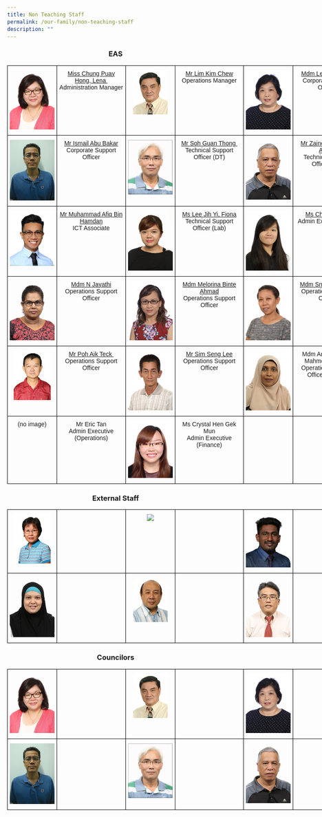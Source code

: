 ```yaml
---
title: Non Teaching Staff
permalink: /our-family/non-teaching-staff
description: ""
---
```

<h3><center>EAS</center></h3>

<style type="text/css">
.tg  {border-collapse:collapse;border-spacing:0;}
.tg td{border-color:black;border-style:solid;border-width:1px;font-family:Arial, sans-serif;font-size:14px;
  overflow:hidden;padding:10px 5px;word-break:normal;}
.tg th{border-color:black;border-style:solid;border-width:1px;font-family:Arial, sans-serif;font-size:14px;
  font-weight:normal;overflow:hidden;padding:10px 5px;word-break:normal;}
.tg .tg-baqh{text-align:center;vertical-align:top}
.tg .tg-0lax{text-align:left;vertical-align:top}
</style>
<table class="tg" style="undefined;table-layout: fixed; width: 825px">
<colgroup>
<col style="width: 115px">
<col style="width: 160px">
<col style="width: 115px">
<col style="width: 160px">
<col style="width: 115px">
<col style="width: 160px">
</colgroup>
<tbody>
  <tr>
		<td class="tg-0lax"><center><img src="/images/EAS1.jpeg"></center></td>
    <td class="tg-baqh"><center><a href="mailto:Lena_CHUNG@schools.gov.sg" target="">Miss Chung Puay Hong, Lena&nbsp;</a><br />Administration Manager</center></td>
    <td class="tg-0lax"><center><img src="/images/EAS2.jpeg"></center></td>
    <td class="tg-baqh"><center><a href="mailto:lim_kim_chew@moe.edu.sg" target="">Mr Lim Kim Chew</a><br />Operations Manager</center></td>
    <td class="tg-0lax"><center><img src="/images/EAS3.jpeg"></center></td>
    <td class="tg-baqh"><center><a href="mailto:Lee_Jit_Choon@moe.edu.sg" target="">Mdm&nbsp;Lee Jit Choon</a><br />Corporate Support Officer&nbsp;</center></td>
  </tr>
  <tr>
		<td class="tg-0lax"><center><img src="/images/EAS4.jpeg"></center></td>
    <td class="tg-baqh"><center><a href="mailto:ismail_abu_bakar@schools.gov.sg" target="">Mr Ismail Abu Bakar</a><br>Corporate Support Officer</center></td>
    <td class="tg-0lax"><center><img src="/images/EAS5.jpeg"></center></td>
    <td class="tg-baqh"><center><a href="mailto:soh_guan_thong@moe.edu.sg" target="">Mr Soh Guan Thong&nbsp;</a><br />Technical Support Officer (DT)</center></td>
    <td class="tg-0lax"><center><img src="/images/EAS6.jpeg"></center></td>
    <td class="tg-baqh"><center><a href="mailto:zainol_abidin_ariffin@moe.edu.sg" target="">Mr Zainol Abidin Bin Ariffin&nbsp;</a><br />Technical Support Officer (DT)</center></td>
  </tr>
 <tr>
		<td class="tg-0lax"><center><img src="/images/EAS7.jpeg"></center></td>
    <td class="tg-baqh"><center><a href="mailto:muhammad_afiq_hamdan@schools.gov.sg" target="">Mr Muhammad Afiq Bin Hamdan</a><br>ICT Associate</center></td>
    <td class="tg-0lax"><center><img src="/images/EAS8.jpeg"></center></td>
    <td class="tg-baqh"><center><a href="mailto:fiona_lee_jih_yin@moe.edu.sg" target="">Ms Lee Jih Yi, Fiona</a><br />Technical Support Officer&nbsp;(Lab)</center></td>
    <td class="tg-0lax"><center><img src="/images/EAS9.jpeg"></center></td>
    <td class="tg-baqh"><center><a href="mailto:chua_jie_xin@schools.gov.sg" target="">Ms Chua Jie Xin</a><br>Admin Executive (OE)</center></td>
  </tr>
  <tr>
		<td class="tg-0lax"><center><img src="/images/EAS10.jpeg"></center></td>
    <td class="tg-baqh"><center><a href="mailto:n_jayathi@moe.edu.sg" target="">Mdm N Jayathi</a><br>Operations Support Officer</center></td>
    <td class="tg-0lax"><center><img src="/images/EAS11.jpeg"></center></td>
    <td class="tg-baqh"><center><a href="mailto:melorina_ahmad@moe.edu.sg" target="">Mdm Melorina Binte Ahmad</a><br />Operations Support Officer</center></td>
    <td class="tg-0lax"><center><img src="/images/EAS12.jpeg"></center></td>
    <td class="tg-baqh"><center><a href="mailto:sng_siang_noi@moe.edu.sg" target="">Mdm Sng Siang Noii</a><br>Operations Support Officer</center></td>
  </tr>
  <tr>
		<td class="tg-0lax"><center><img src="/images/EAS13.jpeg"></center></td>
    <td class="tg-baqh"><center><a href="mailto:poh_aik_teck@moe.edu.sg" target="">Mr Poh Aik Teck&nbsp;</a><br>Operations Support Officer</center></td>
    <td class="tg-0lax"><center><img src="/images/EAS14.jpeg"></center></td>
    <td class="tg-baqh"><center><a href="mailto:sim_seng_lee@moe.edu.sg" target="">Mr Sim Seng Lee</a><br />Operations Support Officer</center></td>
    <td class="tg-0lax"><center><img src="/images/EAS15.jpeg"></center></td>
    <td class="tg-baqh"><center>Mdm Aminah Binte Mahmood (Mdm)<br />Operations Support Officer (Admin)</center></td>
  </tr>
  <tr>
		<td class="tg-0lax"><center>(no image)</center></td>
    <td class="tg-baqh"><center>Mr Eric Tan<br>Admin Executive<br>(Operations)</center></td>
    <td class="tg-0lax"><center><img src="/images/EAS16.jpeg"></center></td>
    <td class="tg-baqh"><center>Ms Crystal Hen Gek Mun<br>Admin Executive<br>(Finance)</center></td>
    <td class="tg-0lax"><center></center></td>
    <td class="tg-baqh"><center></center></td>
  </tr>
</tbody>
</table>


<h3><center>External Staff</center></h3>


<style type="text/css">
.tg  {border-collapse:collapse;border-spacing:0;}
.tg td{border-color:black;border-style:solid;border-width:1px;font-family:Arial, sans-serif;font-size:14px;
  overflow:hidden;padding:10px 5px;word-break:normal;}
.tg th{border-color:black;border-style:solid;border-width:1px;font-family:Arial, sans-serif;font-size:14px;
  font-weight:normal;overflow:hidden;padding:10px 5px;word-break:normal;}
.tg .tg-baqh{text-align:center;vertical-align:top}
.tg .tg-0lax{text-align:left;vertical-align:top}
</style>
<table class="tg" style="undefined;table-layout: fixed; width: 825px">
<colgroup>
<col style="width: 115px">
<col style="width: 160px">
<col style="width: 115px">
<col style="width: 160px">
<col style="width: 115px">
<col style="width: 160px">
</colgroup>
<tbody>
  <tr>
		<td class="tg-0lax"><center><img src="/images/ES1.jpeg"></center></td>
    <td class="tg-baqh"><center></center></td>
    <td class="tg-0lax"><center><img src="/images/ES2.jpg"></center></td>
    <td class="tg-baqh"><center></center></td>
    <td class="tg-0lax"><center><img src="/images/ES3.jpeg"></center></td>
    <td class="tg-baqh"><center></center></td>
  </tr>
  <tr>
		<td class="tg-0lax"><center><img src="/images/ES4.jpeg"></center></td>
    <td class="tg-baqh"><center></center></td>
    <td class="tg-0lax"><center><img src="/images/ES5.jpeg"></center></td>
    <td class="tg-baqh"><center></center></td>
    <td class="tg-0lax"><center><img src="/images/ES6.jpeg"></center></td>
    <td class="tg-baqh"><center></center></td>
  </tr>
</tbody>
</table>



<h3><center>Councilors</center></h3>

<style type="text/css">
.tg  {border-collapse:collapse;border-spacing:0;}
.tg td{border-color:black;border-style:solid;border-width:1px;font-family:Arial, sans-serif;font-size:14px;
  overflow:hidden;padding:10px 5px;word-break:normal;}
.tg th{border-color:black;border-style:solid;border-width:1px;font-family:Arial, sans-serif;font-size:14px;
  font-weight:normal;overflow:hidden;padding:10px 5px;word-break:normal;}
.tg .tg-baqh{text-align:center;vertical-align:top}
.tg .tg-0lax{text-align:left;vertical-align:top}
</style>
<table class="tg" style="undefined;table-layout: fixed; width: 825px">
<colgroup>
<col style="width: 115px">
<col style="width: 160px">
<col style="width: 115px">
<col style="width: 160px">
<col style="width: 115px">
<col style="width: 160px">
</colgroup>
<tbody>
  <tr>
		<td class="tg-0lax"><center><img src="/images/EAS1.jpeg"></center></td>
    <td class="tg-baqh"><center></center></td>
    <td class="tg-0lax"><center><img src="/images/EAS2.jpeg"></center></td>
    <td class="tg-baqh"><center></center></td>
    <td class="tg-0lax"><center><img src="/images/EAS3.jpeg"></center></td>
    <td class="tg-baqh"><center></center></td>
  </tr>
  <tr>
		<td class="tg-0lax"><center><img src="/images/EAS4.jpeg"></center></td>
    <td class="tg-baqh"><center></center></td>
    <td class="tg-0lax"><center><img src="/images/EAS5.jpeg"></center></td>
    <td class="tg-baqh"><center></center></td>
    <td class="tg-0lax"><center><img src="/images/EAS6.jpeg"></center></td>
    <td class="tg-baqh"><center></center></td>
  </tr>
</tbody>
</table>


